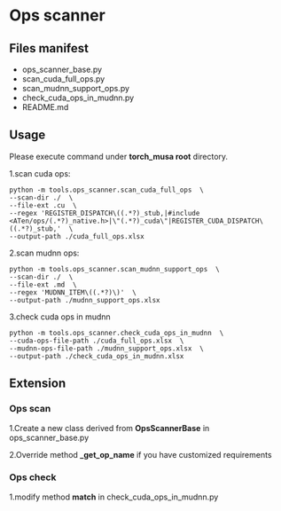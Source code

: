 # Ops scanner

## Files manifest
- ops_scanner_base.py
- scan_cuda_full_ops.py
- scan_mudnn_support_ops.py
- check_cuda_ops_in_mudnn.py
- README.md

## Usage
Please execute command under **torch_musa root** directory.

1.scan cuda ops:

```
python -m tools.ops_scanner.scan_cuda_full_ops  \
--scan-dir ./  \
--file-ext .cu  \
--regex 'REGISTER_DISPATCH\((.*?)_stub,|#include <ATen/ops/(.*?)_native.h>|\"(.*?)_cuda\"|REGISTER_CUDA_DISPATCH\((.*?)_stub,'  \
--output-path ./cuda_full_ops.xlsx
```

2.scan mudnn ops:

```
python -m tools.ops_scanner.scan_mudnn_support_ops  \
--scan-dir ./  \
--file-ext .md  \
--regex 'MUDNN_ITEM\((.*?)\)'  \
--output-path ./mudnn_support_ops.xlsx
```

3.check cuda ops in mudnn

```
python -m tools.ops_scanner.check_cuda_ops_in_mudnn  \
--cuda-ops-file-path ./cuda_full_ops.xlsx  \
--mudnn-ops-file-path ./mudnn_support_ops.xlsx  \
--output-path ./check_cuda_ops_in_mudnn.xlsx
```

## Extension

### Ops scan
1.Create a new class derived from **OpsScannerBase** in ops_scanner_base.py

2.Override method **_get_op_name** if you have customized requirements

### Ops check
1.modify method **match** in check_cuda_ops_in_mudnn.py